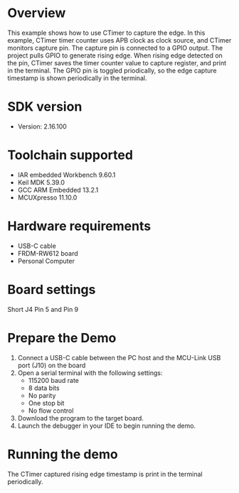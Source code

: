 Overview
========
This example shows how to use CTimer to capture the edge. In this example, CTimer
timer counter uses APB clock as clock source, and CTimer monitors capture pin.
The capture pin is connected to a GPIO output. The project pulls GPIO to generate
rising edge. When rising edge detected on the pin, CTimer saves the timer counter value
to capture register, and print in the terminal. The GPIO pin is toggled priodically,
so the edge capture timestamp is shown periodically in the terminal.

SDK version
===========
- Version: 2.16.100

Toolchain supported
===================
- IAR embedded Workbench  9.60.1
- Keil MDK  5.39.0
- GCC ARM Embedded  13.2.1
- MCUXpresso  11.10.0

Hardware requirements
=====================
- USB-C cable
- FRDM-RW612 board
- Personal Computer

Board settings
==============
Short J4 Pin 5 and Pin 9

Prepare the Demo
================
1.  Connect a USB-C cable between the PC host and the MCU-Link USB port (J10) on the board
2.  Open a serial terminal with the following settings:
    - 115200 baud rate
    - 8 data bits
    - No parity
    - One stop bit
    - No flow control
3.  Download the program to the target board.
4.  Launch the debugger in your IDE to begin running the demo.

Running the demo
================
The CTimer captured rising edge timestamp is print in the terminal periodically.
